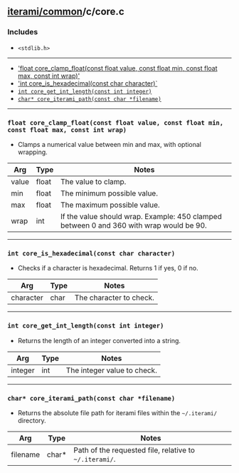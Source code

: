 [iterami/common](https://github.com/iterami/Documentation.htm/blob/gh-pages/common/README.md)/c/core.c
------------------------------------------------------------------------------------------------------

### Includes
* `<stdlib.h>`

---

* ['float core_clamp_float(const float value, const float min, const float max, const int wrap)'](#float-core_clamp_floatconst-float-value-const-float-min-const-float-max-const-int-wrap)
* ['int core_is_hexadecimal(const char character)`](#int-core_is_hexadecimalconst-char-character)
* [`int core_get_int_length(const int integer)`](#int-core_get_int_lengthconst-int-integer)
* [`char* core_iterami_path(const char *filename)`](#char-core_iterami_pathconst-char-filename)

---

### `float core_clamp_float(const float value, const float min, const float max, const int wrap)`
* Clamps a numerical value between min and max, with optional wrapping.

Arg   | Type  | Notes
------|-------|----------------------------------------------------------------------------------------
value | float | The value to clamp.
min   | float | The minimum possible value.
max   | float | The maximum possible value.
wrap  | int   | If the value should wrap. Example: 450 clamped between 0 and 360 with wrap would be 90.

---

### `int core_is_hexadecimal(const char character)`
* Checks if a character is hexadecimal. Returns 1 if yes, 0 if no.

Arg       | Type | Notes
----------|------|----------------------------
character | char | The character to check.

---

### `int core_get_int_length(const int integer)`
* Returns the length of an integer converted into a string.

Arg     | Type | Notes
--------|------|----------------------------
integer | int  | The integer value to check.

---

### `char* core_iterami_path(const char *filename)`
* Returns the absolute file path for iterami files within the `~/.iterami/` directory.

Arg      | Type  | Notes
---------|-------|-------------------------------------------------------
filename | char* | Path of the requested file, relative to `~/.iterami/`.
